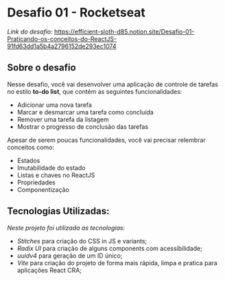 # Desafio 01 - Rocketseat

*Link do desafio:* https://efficient-sloth-d85.notion.site/Desafio-01-Praticando-os-conceitos-do-ReactJS-91fd63dd1a5b4a2796152de293ec1074

## Sobre o desafio

Nesse desafio, você vai desenvolver uma aplicação de controle de tarefas no estilo **to-do list**, que contém as seguintes funcionalidades:

- Adicionar uma nova tarefa
- Marcar e desmarcar uma tarefa como concluída
- Remover uma tarefa da listagem
- Mostrar o progresso de conclusão das tarefas

Apesar de serem poucas funcionalidades, você vai precisar relembrar conceitos como:

- Estados
- Imutabilidade do estado
- Listas e chaves no ReactJS
- Propriedades
- Componentização

## Tecnologias Utilizadas:
*Neste projeto foi utilizada as tecnologias:*
- *Stitches* para criação do CSS in JS e variants;
- *Radix UI* para criação de alguns components com acessibilidade;
- *uuidv4* para geração de um ID único;
- *Vite* para criação do projeto de forma mais rápida, limpa e pratica para aplicações React CRA;